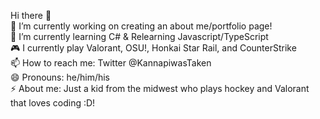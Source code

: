  Hi there 👋 <br />
 🔭 I’m currently working on creating an about me/portfolio page! <br />
 🌱 I’m currently learning C# & Relearning Javascript/TypeScript <br />
 🎮 I currently play Valorant, OSU!, Honkai Star Rail, and CounterStrike <br />
 📫 How to reach me: Twitter @KannapiwasTaken <br />
 😄 Pronouns: he/him/his <br />
 ⚡ About me: Just a kid from the midwest who plays hockey and Valorant that loves coding :D! <br />

<!--
**itsKannapi/itsKannapi** is a ✨ _special_ ✨ repository because its `README.md` (this file) appears on your GitHub profile.

Here are some ideas to get you started:

- 🔭 I’m currently working on some side projects!
- 🌱 I’m currently learning Java
- 👯 I’m looking to collaborate on a fancy Magic 8 ball site
- 🤔 I’m looking for help in a deep understanding of Java
- 💬 Ask me about anything tbh
- 📫 How to reach me: Twitter
- 😄 Pronouns: he/him/his
- ⚡ About me: Just a kid from the midwest who plays hockey and Valorant that loves coding :D!
-->
